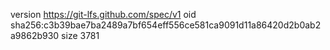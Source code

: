 version https://git-lfs.github.com/spec/v1
oid sha256:c3b39bae7ba2489a7bf654eff556ce581ca9091d11a86420d2b0ab2a9862b930
size 3781
